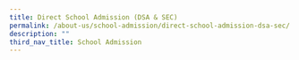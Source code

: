 ```yaml
---
title: Direct School Admission (DSA & SEC)
permalink: /about-us/school-admission/direct-school-admission-dsa-sec/
description: ""
third_nav_title: School Admission
---
```

